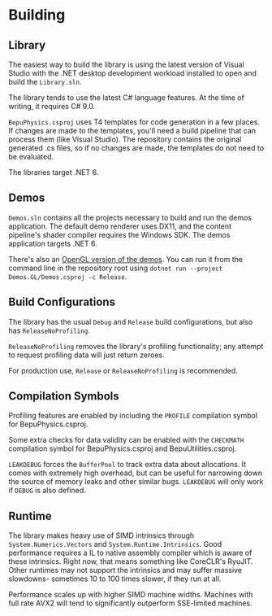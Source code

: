 # Building

## Library

The easiest way to build the library is using the latest version of Visual Studio with the .NET desktop development workload installed to open and build the `Library.sln`.

The library tends to use the latest C# language features. At the time of writing, it requires C# 9.0.

`BepuPhysics.csproj` uses T4 templates for code generation in a few places. If changes are made to the templates, you'll need a build pipeline that can process them (like Visual Studio). The repository contains the original generated .cs files, so if no changes are made, the templates do not need to be evaluated.

The libraries target .NET 6.

## Demos

`Demos.sln` contains all the projects necessary to build and run the demos application. The default demo renderer uses DX11, and the content pipeline's shader compiler requires the Windows SDK. The demos application targets .NET 6.

There's also an [OpenGL version of the demos](https://github.com/bepu/bepuphysics2/tree/master/Demos.GL). You can run it from the command line in the repository root using `dotnet run --project Demos.GL/Demos.csproj -c Release`.

## Build Configurations

The library has the usual `Debug` and `Release` build configurations, but also has `ReleaseNoProfiling`.

`ReleaseNoProfiling` removes the library's profiling functionality; any attempt to request profiling data will just return zeroes.

For production use, `Release` or `ReleaseNoProfiling` is recommended.

## Compilation Symbols

Profiling features are enabled by including the `PROFILE` compilation symbol for BepuPhysics.csproj.

Some extra checks for data validity can be enabled with the `CHECKMATH` compilation symbol for BepuPhysics.csproj and BepuUtilities.csproj.

`LEAKDEBUG` forces the `BufferPool` to track extra data about allocations. It comes with extremely high overhead, but can be useful for narrowing down the source of memory leaks and other similar bugs. `LEAKDEBUG` will only work if `DEBUG` is also defined.

## Runtime

The library makes heavy use of SIMD intrinsics through `System.Numerics.Vectors` and `System.Runtime.Intrinsics`. Good performance requires a IL to native assembly compiler which is aware of these intrinsics. Right now, that means something like CoreCLR's RyuJIT. Other runtimes may not support the intrinsics and may suffer massive slowdowns- sometimes 10 to 100 times slower, if they run at all.

Performance scales up with higher SIMD machine widths. Machines with full rate AVX2 will tend to significantly outperform SSE-limited machines.

